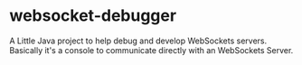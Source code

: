 websocket-debugger
==================

A Little Java project to help debug and develop WebSockets servers. Basically it's a console to communicate directly with an WebSockets Server.
